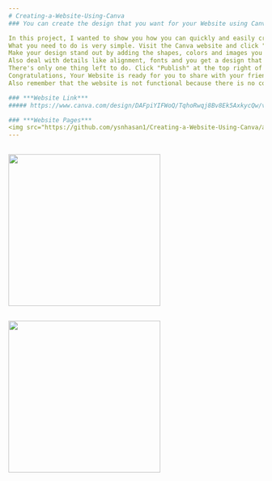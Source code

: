 ```yaml
---
# Creating-a-Website-Using-Canva
### You can create the design that you want for your Website using Canva.

In this project, I wanted to show you how you can quickly and easily create a website using Canva. 
What you need to do is very simple. Visit the Canva website and click "Create a design". 
Make your design stand out by adding the shapes, colors and images you want. 
Also deal with details like alignment, fonts and you get a design that people will love. 
There's only one thing left to do. Click "Publish" at the top right of the site and select "Website". 
Congratulations, Your Website is ready for you to share with your friends or other people. 
Also remember that the website is not functional because there is no code.

### ***Website Link***
##### https://www.canva.com/design/DAFpiYIFWoQ/TqhoRwqj8Bv8Ek5AxkycQw/view?website#4

### ***Website Pages***
<img src="https://github.com/ysnhasan1/Creating-a-Website-Using-Canva/assets/102024926/b4b06e64-9bf9-4cf8-b858-0020a2823f97" height="300"><br />
---
```


<img src="https://github.com/ysnhasan1/Creating-a-Website-Using-Canva/assets/102024926/408dd007-d3af-4b3d-af16-85bbd0c77095" height="300"><br />
---

<img src="https://github.com/ysnhasan1/Creating-a-Website-Using-Canva/assets/102024926/1f45fe1d-7b62-4b0c-a38e-f5f46d89a161" height="300"><br />
---

